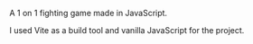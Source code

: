 A 1 on 1 fighting game made in JavaScript.

I used Vite as a build tool and vanilla JavaScript for the project.